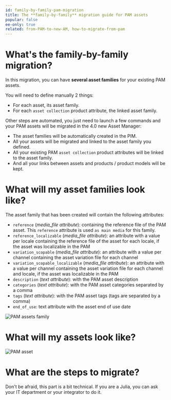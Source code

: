 ```yaml
---
id: family-by-family-pam-migration
title: The **family-by-family** migration guide for PAM assets
popular: false
ee-only: true
related: from-PAM-to-new-AM, how-to-migrate-from-pam
---
```


# What's the family-by-family migration?
In this migration, you can have **several asset families** for your existing PAM assets.

You will need to define manually 2 things:
- For each asset, its asset family.
- For each `asset collection` product attribute, the linked asset family.

Other steps are automated, you just need to launch a few commands and your PAM assets will be migrated in the 4.0 new Asset Manager:
- The asset families will be automatically created in the PIM.
- All your assets will be migrated and linked to the asset family you defined.
- All your existing PAM `asset collection` product attributes will be linked to the asset family.
- And all your links between assets and products / product models will be kept.

# What will my asset families look like?
The asset family that has been created will contain the following attributes:
- `reference` (*media_file attribute*): containing the reference file of the PAM asset. This `reference` attribute is used `as main media` for this family.
- `reference_localizable` (*media_file attribute*): an attribute with a value per locale containing the reference file of the asset for each locale, if the asset was localizable in the PAM
- `variation_scopable` (*media_file attribute*): an attribute with a value per channel containing the asset variation file for each channel
- `variation_scopable_localizable` (*media_file attribute*): an attribute with a value per channel containing the asset variation file for each channel and locale, if the asset was localizable in the PAM
- `description` (*text attribute*):  with the PAM asset description
- `categories` (*text attribute*): with the PAM asset categories separated by a comma
- `tags` (*text attribute*): with the PAM asset tags (tags are separated by a comma)
- `end_of_use`: text attribute with the asset end of use date

![PAM assets family](pam-assets-family.png)

# What will my assets look like?

![PAM asset](pam-asset.png)

# What are the steps to migrate?
Don't be afraid, this part is a bit technical. If you are a Julia, you can ask your IT department or your integrator to do it.

<!-- TOREVIEW

## _Step 1_ | Export the PAM assets
First, we need to export your PAM assets in CSV files.
To do so, in the PIM:
1. Run `APP_ENV=prod bin/console pimee:migrate-pam-assets:export-assets /tmp`
2. This command will put the CSV files (`assets.csv` and `asset_variations.csv`) in the `/tmp` folder

## _Step 2_ | Split the PAM assets family by family
Then, as you want to create several asset families for your assets, you need to split the asset files family by family.

## _Step 3_ | Create the API credentials
Then, the API will be used to create the asset family and your assets in the new Asset Manager.
To create the API credentials in the PIM :
1. Run `create-api-credentials`
2. And store the API credentials

## _Step 4_ | Import the PAM assets
To import the PAM assets for each asset family, you can use our dedicated tool `CSVToAsset` with the CSV files for this asset family and the API credentials.
In the `CSVToAsset` tool, for each asset family:
1. Run `make migration` with the chosen asset family code for your family in the new Asset Manager
2. Run `create asset family`
3. Run `merge 2 CSV files in 1`
4. Run `import assets into the PIM through API`

## _Step 5_ | Migrate the PAM `assets collection` product attributes
The PAM `assets collection` product attributes will be linked to one of the created families.
In the PIM, for each PAM `assets collection` product attribute to migrate:
- Run `migrate-pam-attributes` command with the chosen asset family code and the existing attribute code

## _Step 6_ | Check and test the migration
Yeah, well done, your assets are successfully migrated to the new Asset Manager. But we strongly recommend you to make some checks and tests to verify that everything is ok and discover more our new Asset Manager.

To view all your assets:
1. Go to the `Assets` menu
1. Your asset family will be selected by default and all your assets will automatically appear in the grid
1. You can search for an asset or display an asset by clicking on it
If you want to go further, please read this article [Create and display assets](create-and-display-assets.html).

To view how your asset families structure:
1. Go to the `Assets` menu`
1. Choose an asset family on the left
1. Click on the button `Edit family` at the top right of the grid
1. View the family attributes in `Attributes` tab, you can translate the attributes labels for each locale
1. View the family properties in `Properties` tab, you can translate the family label for each locale

If you want to go further, please read this article [Manage asset families](manage-asset-families.html)

To view the assets linked to a product:
1. Click on a product on the product grid
1. Click on the `Assets` tab, all the assets linked to this product will be displayed
If you want to go further, please read this article [Work with asset in an asset collection atribute](work-with-assets-in-an-asset-collection-attribute-ee-only.html).

## _Step 6_ | Set transformations (optional)
In the new Asset Manager, transformations are not mandatory anymore. So if you used to have fake transformations (100% or 99%) in the PAM in order to keep your reference file as it was, the only thing to do now is not to define any transformation ;-)

If you were using some real transformations in the PAM (for example, a `thumbnail` transformation), the variations of the assets will be migrated during the step 3 but the transformations settings won't be migrated since we totally change the format of the transformations settings.

So you need to set transformations rules in the new Asset Manager.
The transformations are not defined by channels anymore. They are defined by asset family, and there can be up to 10 transformations per asset family. It means that you can have several transformations for the same channel for example.
The format is bit different but don't worry, hereafter an example before / after.

To know more about our powerful transformations, please read this article [About the asset transformations](assets-transformation.html). -->
